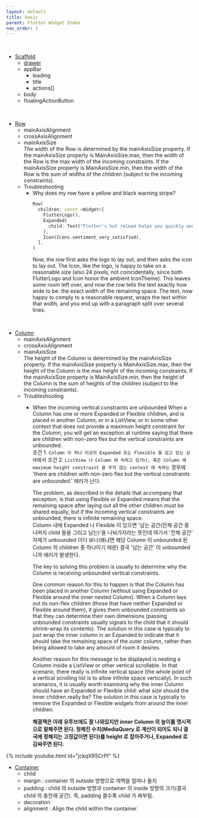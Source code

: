 ```yaml
---
layout: default
title: basic
parent: Flutter Widget Index
nav_order: 1
---
```


<br>

- [Scaffold](https://api.flutter.dev/flutter/material/Scaffold-class.html)
  - [drawer](https://api.flutter.dev/flutter/material/Drawer-class.html)
  - appBar
    - leading
    - title
    - actions[]
  - body
  - floatingActionButton

<br>

- [Row](https://api.flutter.dev/flutter/widgets/Row-class.html)
  - mainAxisAlignment
  - crossAxisAlignment
  - mainAxisSize<br>
    The width of the Row is determined by the mainAxisSize property. If the mainAxisSize property is MainAxisSize.max, then the width of the Row is the max width of the incoming constraints. If the mainAxisSize property is MainAxisSize.min, then the width of the Row is the sum of widths of the children (subject to the incoming constraints).
  - Troubleshooting
    - Why does my row have a yellow and black warning stripe?<br>
      ```dart
      Row(
        children: const <Widget>[
          FlutterLogo(),
          Expanded(
            child: Text("Flutter's hot reload helps you quickly and easily experiment, build UIs, add features, and fix bug faster. Experience sub-second reload times, without losing state, on emulators, simulators, and hardware for iOS and Android."),
          ),
          Icon(Icons.sentiment_very_satisfied),
        ],
      )
      ```      
      Now, the row first asks the logo to lay out, and then asks the icon to lay out. The Icon, like the logo, is happy to take on a reasonable size (also 24 pixels, not coincidentally, since both FlutterLogo and Icon honor the ambient IconTheme). This leaves some room left over, and now the row tells the text exactly how wide to be: the exact width of the remaining space. The text, now happy to comply to a reasonable request, wraps the text within that width, and you end up with a paragraph split over several lines.<br>

<br>

- [Column](https://api.flutter.dev/flutter/widgets/Column-class.html)
  - mainAxisAlignment
  - crossAxisAlignment
  - mainAxisSize<br>
    The height of the Column is determined by the mainAxisSize property. If the mainAxisSize property is MainAxisSize.max, then the height of the Column is the max height of the incoming constraints. If the mainAxisSize property is MainAxisSize.min, then the height of the Column is the sum of heights of the children (subject to the incoming constraints).
  - Troubleshooting
    - When the incoming vertical constraints are unbounded
      When a Column has one or more Expanded or Flexible children, and is placed in another Column, or in a ListView, or in some other context that does not provide a maximum height constraint for the Column, you will get an exception at runtime saying that there are children with non-zero flex but the vertical constraints are unbounded.<br>
      조건 1. `Column 이 하나 이상의 Expanded 또는 Flexible 을 갖고 있는 상태`에서 조건 2. `ListView 나 Column 에 속하고 있거나, 혹은 Column 에 maximum height constraint 을 주지 않는 context 에 속하는` 경우에 'there are children with non-zero flex but the vertical constraints are unbounded.' 에러가 난다.  

      The problem, as described in the details that accompany that exception, is that using Flexible or Expanded means that the remaining space after laying out all the other children must be shared equally, but if the incoming vertical constraints are unbounded, there is infinite remaining space.<br>
      Column 내에 Expanded 나 Flexible 이 있으면 '남는 공간(전체 공간 중 나머지 child 들을 그리고 남는)'을 나눠가지라는 뜻인데 여기서 '전체 공간' 자체가 unbounded 이다 보니(왜냐면 해당 Column 이 unbounded 된 Column 의 children 중 하나이기 때문) 결국 '남는 공간' 이 unbounded 니까 에러가 발생한다.

      The key to solving this problem is usually to determine why the Column is receiving unbounded vertical constraints.

      One common reason for this to happen is that the Column has been placed in another Column (without using Expanded or Flexible around the inner nested Column). When a Column lays out its non-flex children (those that have neither Expanded or Flexible around them), it gives them unbounded constraints so that they can determine their own dimensions (passing unbounded constraints usually signals to the child that it should shrink-wrap its contents). The solution in this case is typically to just wrap the inner column in an Expanded to indicate that it should take the remaining space of the outer column, rather than being allowed to take any amount of room it desires.

      Another reason for this message to be displayed is nesting a Column inside a ListView or other vertical scrollable. In that scenario, there really is infinite vertical space (the whole point of a vertical scrolling list is to allow infinite space vertically). In such scenarios, it is usually worth examining why the inner Column should have an Expanded or Flexible child: what size should the inner children really be? The solution in this case is typically to remove the Expanded or Flexible widgets from around the inner children.

      <b>해결책은 아래 유투브에도 잘 나와있지만 inner Column 의 높이를 명시적으로 말해주면 된다. 정해진 수치(MediaQuery 로 계산이 되어도 되니 결국에 정해지는 고정값이면 된다)를 height 로 잡아주거나, Expanded 로 감싸주면 된다.</b> 

{% include youtube.html id="jckqXR5CrPI" %}

- [Container](https://api.flutter.dev/flutter/widgets/Container-class.html)
  - child
  - margin : container 의 outside 방향으로 여백을 얼마나 둘지
  - padding : child 의 outside 방향과 container 의 inside 방향의 크기(결국 child 의 충전재 공간). 즉, padding 클수록 child 가 짜부됨. 
  - decoration
  - alignment : Align the child within the container.
  